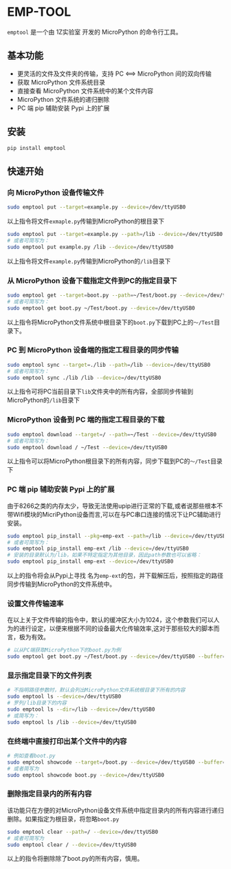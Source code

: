 # EMP-TOOL
`emptool` 是一个由 1Z实验室 开发的 MicroPython 的命令行工具。

## 基本功能
- 更灵活的文件及文件夹的传输，支持 PC <==> MicroPython 间的双向传输
- 获取 MicroPython 文件系统目录
- 直接查看 MicroPython 文件系统中的某个文件内容
- MicroPython 文件系统的递归删除
- PC 端 pip 辅助安装 Pypi 上的扩展


## 安装
```bash
pip install emptool
```

## 快速开始

### 向 MicroPython 设备传输文件
```bash
sudo emptool put --target=example.py --device=/dev/ttyUSB0
```
以上指令将文件`exmaple.py`传输到MicroPython的根目录下

```bash
sudo emptool put --target=example.py --path=/lib --device=/dev/ttyUSB0   
# 或者可简写为：
sudo emptool put example.py /lib --device=/dev/ttyUSB0
```
以上指令将文件`example.py`传输到MicroPython的`/lib`目录下

### 从 MicroPython 设备下载指定文件到PC的指定目录下
```bash
sudo emptool get --target=boot.py --path=~/Test/boot.py --device=/dev/ttyUSB0
# 或者可简写为：
sudo emptool get boot.py ~/Test/boot.py --device=/dev/ttyUSB0
```
以上指令将MicroPython文件系统中根目录下的`boot.py`下载到PC上的`～/Test`目录下。

### PC 到 MicroPython 设备端的指定工程目录的同步传输
```bash
sudo emptool sync --target=./lib --path=/lib --device=/dev/ttyUSB0
# 或者可简写为：
sudo emptool sync ./lib /lib --device=/dev/ttyUSB0
```

以上指令可将PC当前目录下`lib`文件夹中的所有内容，全部同步传输到MicroPython的`/lib`目录下

### MicroPython 设备到 PC 端的指定工程目录的下载
```bash
sudo emptool download --target=/ --path=~/Test --device=/dev/ttyUSB0
# 或者可简写为：
sudo emptool download / ~/Test --device=/dev/ttyUSB0
```
以上指令可以将MicroPython根目录下的所有内容，同步下载到PC的`～/Test`目录下


### PC 端 pip 辅助安装 Pypi 上的扩展
由于8266之类的内存太少，导致无法使用upip进行正常的下载,或者说那些根本不带Wifi模块的MicriPython设备而言,可以在与PC串口连接的情况下让PC辅助进行安装。

```bash
sudo emptool pip_install --pkg=emp-ext --path=/lib --device=/dev/ttyUSB0
# 或者可简写为：
sudo emptool pip_install emp-ext /lib --device=/dev/ttyUSB0
# 安装的目录默认为/lib，如果不特定指定为其他目录，因此path参数也可以省略：
sudo emptool pip_install emp-ext --device=/dev/ttyUSB0
```
以上的指令将会从Pypi上寻找 名为`emp-ext`的包，并下载解压后，按照指定的路径同步传输到MicroPython的文件系统中。

### 设置文件传输速率
在以上关于文件传输的指令中，默认的缓冲区大小为1024，这个参数我们可以人为的进行设定，以便来根据不同的设备最大化传输效率,这对于那些较大的脚本而言，极为有效。
```bash
# 以从PC端获取MicroPython下的boot.py为例
sudo emptool get boot.py ~/Test/boot.py --device=/dev/ttyUSB0 --buffer=2048
```

### 显示指定目录下的文件列表
```bash
# 不指明路径参数时，默认会列出MicroPython文件系统根目录下所有的内容
sudo emptool ls --device=/dev/ttyUSB0
# 罗列/lib目录下的内容
sudo emptool ls --dir=/lib --device=/dev/ttyUSB0
# 或简写为：
sudo emptool ls /lib --device=/dev/ttyUSB0
```

### 在终端中直接打印出某个文件中的内容
```bash
# 例如查看boot.py
sudo emptool showcode --target=/boot.py --device=/dev/ttyUSB0 --buffer=2048
# 或者简写为
sudo emptool showcode boot.py --device=/dev/ttyUSB0
```


### 删除指定目录内的所有内容
该功能只在方便的对MicroPython设备文件系统中指定目录内的所有内容进行递归删除。如果指定为根目录，将忽略`boot.py`
```bash
sudo emptool clear --path=/ --device=/dev/ttyUSB0
# 或者可简写为
sudo emptool clear / --device=/dev/ttyUSB0
```
以上的指令将删除除了boot.py的所有内容，慎用。
